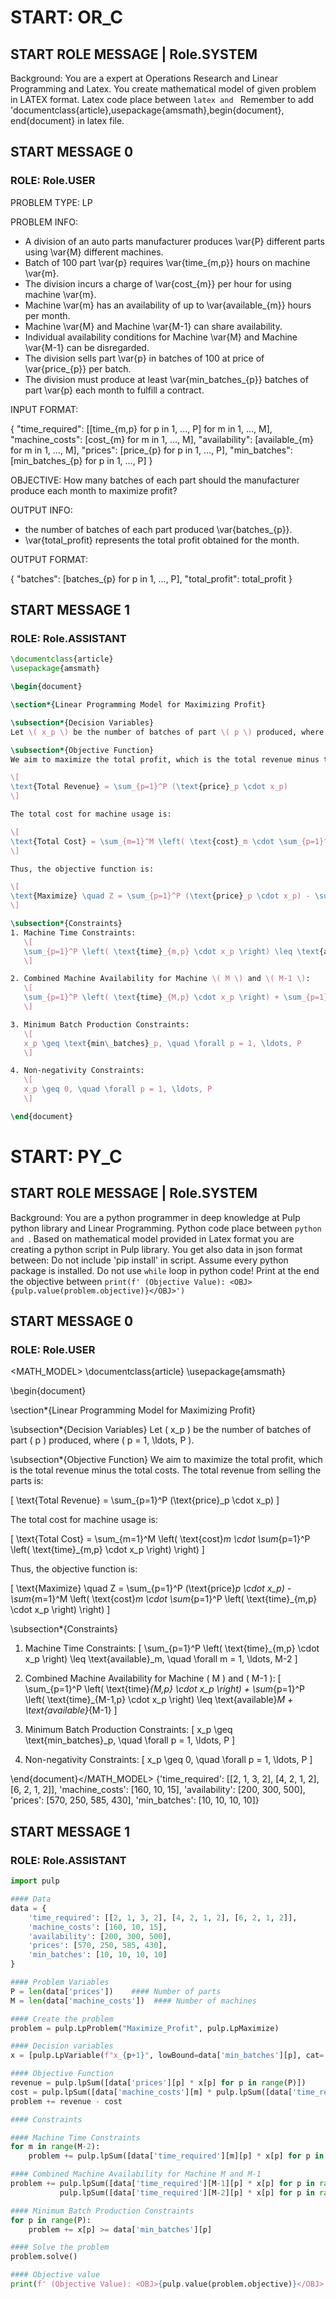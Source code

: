 # START: OR_C 
## START ROLE MESSAGE | Role.SYSTEM 
Background: You are a expert at Operations Research and Linear Programming and Latex. You create mathematical model of given problem in LATEX format. Latex code place between ```latex and ``` Remember to add 'documentclass{article},usepackage{amsmath},begin{document}, end{document} in latex file. 
## START MESSAGE 0 
### ROLE: Role.USER
<DESCRIPTION>
PROBLEM TYPE: LP

PROBLEM INFO:

- A division of an auto parts manufacturer produces \var{P} different parts using \var{M} different machines.
- Batch of 100 part \var{p} requires \var{time_{m,p}} hours on machine \var{m}.
- The division incurs a charge of \var{cost_{m}} per hour for using machine \var{m}.
- Machine \var{m} has an availability of up to \var{available_{m}} hours per month.
- Machine \var{M} and Machine \var{M-1} can share availability.
- Individual availability conditions for Machine \var{M} and Machine \var{M-1} can be disregarded.
- The division sells part \var{p} in batches of 100 at price of \var{price_{p}} per batch.
- The division must produce at least \var{min_batches_{p}} batches of part \var{p} each month to fulfill a contract.

INPUT FORMAT: 

{
    "time_required": [[time_{m,p} for p in 1, ..., P] for m in 1, ..., M],
    "machine_costs": [cost_{m} for m in 1, ..., M],
    "availability": [available_{m} for m in 1, ..., M],
    "prices": [price_{p} for p in 1, ..., P],
    "min_batches": [min_batches_{p} for p in 1, ..., P]
}

OBJECTIVE: How many batches of each part should the manufacturer produce each month to maximize profit?

OUTPUT INFO:

- the number of batches of each part produced \var{batches_{p}}.
- \var{total_profit} represents the total profit obtained for the month.

OUTPUT FORMAT:

{
    "batches": [batches_{p} for p in 1, ..., P],
    "total_profit": total_profit
}
</DESCRIPTION>


## START MESSAGE 1 
### ROLE: Role.ASSISTANT
```latex
\documentclass{article}
\usepackage{amsmath}

\begin{document}

\section*{Linear Programming Model for Maximizing Profit}

\subsection*{Decision Variables}
Let \( x_p \) be the number of batches of part \( p \) produced, where \( p = 1, \ldots, P \).

\subsection*{Objective Function}
We aim to maximize the total profit, which is the total revenue minus the total costs. The total revenue from selling the parts is:

\[
\text{Total Revenue} = \sum_{p=1}^P (\text{price}_p \cdot x_p)
\]

The total cost for machine usage is:

\[
\text{Total Cost} = \sum_{m=1}^M \left( \text{cost}_m \cdot \sum_{p=1}^P \left( \text{time}_{m,p} \cdot x_p \right) \right)
\]

Thus, the objective function is:

\[
\text{Maximize} \quad Z = \sum_{p=1}^P (\text{price}_p \cdot x_p) - \sum_{m=1}^M \left( \text{cost}_m \cdot \sum_{p=1}^P \left( \text{time}_{m,p} \cdot x_p \right) \right)
\]

\subsection*{Constraints}
1. Machine Time Constraints:
   \[
   \sum_{p=1}^P \left( \text{time}_{m,p} \cdot x_p \right) \leq \text{available}_m, \quad \forall m = 1, \ldots, M-2 
   \]

2. Combined Machine Availability for Machine \( M \) and \( M-1 \):
   \[
   \sum_{p=1}^P \left( \text{time}_{M,p} \cdot x_p \right) + \sum_{p=1}^P \left( \text{time}_{M-1,p} \cdot x_p \right) \leq \text{available}_M + \text{available}_{M-1}
   \]

3. Minimum Batch Production Constraints:
   \[
   x_p \geq \text{min\_batches}_p, \quad \forall p = 1, \ldots, P
   \]

4. Non-negativity Constraints:
   \[
   x_p \geq 0, \quad \forall p = 1, \ldots, P
   \]

\end{document}
```

# START: PY_C 
## START ROLE MESSAGE | Role.SYSTEM 
Background: You are a python programmer in deep knowledge at Pulp python library and Linear Programming. Python code place between ```python and ```. Based on mathematical model provided in Latex format you are creating a python script in Pulp library. You get also data in json format between: <DATA></DATA> Do not include 'pip install' in script. Assume every python package is installed. Do not use `while` loop in python code! Print at the end the objective between <OBJ></OBJ> `print(f' (Objective Value): <OBJ>{pulp.value(problem.objective)}</OBJ>')` 
## START MESSAGE 0 
### ROLE: Role.USER
<MATH_MODEL>
\documentclass{article}
\usepackage{amsmath}

\begin{document}

\section*{Linear Programming Model for Maximizing Profit}

\subsection*{Decision Variables}
Let \( x_p \) be the number of batches of part \( p \) produced, where \( p = 1, \ldots, P \).

\subsection*{Objective Function}
We aim to maximize the total profit, which is the total revenue minus the total costs. The total revenue from selling the parts is:

\[
\text{Total Revenue} = \sum_{p=1}^P (\text{price}_p \cdot x_p)
\]

The total cost for machine usage is:

\[
\text{Total Cost} = \sum_{m=1}^M \left( \text{cost}_m \cdot \sum_{p=1}^P \left( \text{time}_{m,p} \cdot x_p \right) \right)
\]

Thus, the objective function is:

\[
\text{Maximize} \quad Z = \sum_{p=1}^P (\text{price}_p \cdot x_p) - \sum_{m=1}^M \left( \text{cost}_m \cdot \sum_{p=1}^P \left( \text{time}_{m,p} \cdot x_p \right) \right)
\]

\subsection*{Constraints}
1. Machine Time Constraints:
   \[
   \sum_{p=1}^P \left( \text{time}_{m,p} \cdot x_p \right) \leq \text{available}_m, \quad \forall m = 1, \ldots, M-2 
   \]

2. Combined Machine Availability for Machine \( M \) and \( M-1 \):
   \[
   \sum_{p=1}^P \left( \text{time}_{M,p} \cdot x_p \right) + \sum_{p=1}^P \left( \text{time}_{M-1,p} \cdot x_p \right) \leq \text{available}_M + \text{available}_{M-1}
   \]

3. Minimum Batch Production Constraints:
   \[
   x_p \geq \text{min\_batches}_p, \quad \forall p = 1, \ldots, P
   \]

4. Non-negativity Constraints:
   \[
   x_p \geq 0, \quad \forall p = 1, \ldots, P
   \]

\end{document}</MATH_MODEL>
<DATA>
{'time_required': [[2, 1, 3, 2], [4, 2, 1, 2], [6, 2, 1, 2]], 'machine_costs': [160, 10, 15], 'availability': [200, 300, 500], 'prices': [570, 250, 585, 430], 'min_batches': [10, 10, 10, 10]}</DATA>


## START MESSAGE 1 
### ROLE: Role.ASSISTANT
```python
import pulp

#### Data
data = {
    'time_required': [[2, 1, 3, 2], [4, 2, 1, 2], [6, 2, 1, 2]],
    'machine_costs': [160, 10, 15],
    'availability': [200, 300, 500],
    'prices': [570, 250, 585, 430],
    'min_batches': [10, 10, 10, 10]
}

#### Problem Variables
P = len(data['prices'])    #### Number of parts
M = len(data['machine_costs'])  #### Number of machines

#### Create the problem
problem = pulp.LpProblem("Maximize_Profit", pulp.LpMaximize)

#### Decision variables
x = [pulp.LpVariable(f"x_{p+1}", lowBound=data['min_batches'][p], cat='Continuous') for p in range(P)]

#### Objective Function
revenue = pulp.lpSum([data['prices'][p] * x[p] for p in range(P)])
cost = pulp.lpSum([data['machine_costs'][m] * pulp.lpSum([data['time_required'][m][p] * x[p] for p in range(P)]) for m in range(M)])
problem += revenue - cost

#### Constraints

#### Machine Time Constraints
for m in range(M-2):
    problem += pulp.lpSum([data['time_required'][m][p] * x[p] for p in range(P)]) <= data['availability'][m]

#### Combined Machine Availability for Machine M and M-1
problem += pulp.lpSum([data['time_required'][M-1][p] * x[p] for p in range(P)]) + \
           pulp.lpSum([data['time_required'][M-2][p] * x[p] for p in range(P)]) <= data['availability'][M-1] + data['availability'][M-2]

#### Minimum Batch Production Constraints
for p in range(P):
    problem += x[p] >= data['min_batches'][p]

#### Solve the problem
problem.solve()

#### Objective value
print(f' (Objective Value): <OBJ>{pulp.value(problem.objective)}</OBJ>')
```

